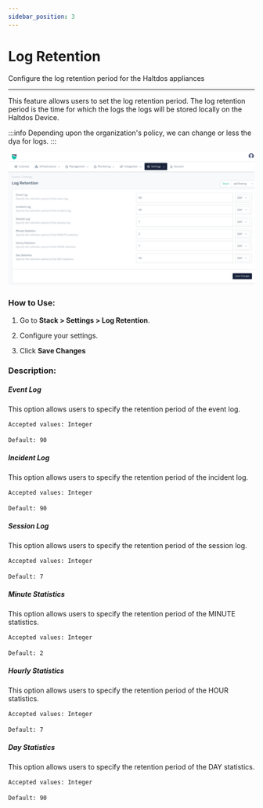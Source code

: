 ```yaml
---
sidebar_position: 3
---
```


# Log Retention

Configure the log retention period for the Haltdos appliances

---
This feature allows users to set the log retention period. The log retention period is the time for which the logs the logs will be stored locally on the Haltdos Device.

:::info
Depending upon the organization's policy, we can change or less the dya for logs.
:::

![aaa_policy](/img/platform/v8/docs/log_retention.png)

### How to Use:

1. Go to **Stack > Settings > Log Retention**.

2. Configure your settings.

3. Click **Save Changes**

### Description:

##### **Event Log**

This option allows users to specify the retention period of the event log.

    Accepted values: Integer

    Default: 90 

##### **Incident Log**

This option allows users to specify the retention period of the incident log.

    Accepted values: Integer

    Default: 90 

##### **Session Log**

This option allows users to specify the retention period of the session log.

    Accepted values: Integer

    Default: 7

##### **Minute Statistics**

This option allows users to specify the retention period of the MINUTE statistics.

    Accepted values: Integer

    Default: 2

##### **Hourly Statistics**

This option allows users to specify the retention period of the HOUR statistics.

    Accepted values: Integer

    Default: 7

##### **Day Statistics**

This option allows users to specify the retention period of the DAY statistics.

    Accepted values: Integer

    Default: 90
